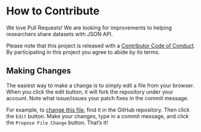 # How to Contribute

We love Pull Requests! We are looking for improvements to helping researchers share datasets with JSON API.

Please note that this project is released with a [Contributor Code of Conduct](CODE_OF_CONDUCT.md). By participating in this project you agree to abide by its terms.


## Making Changes

The easiest way to make a change is to simply edit a file from your browser.
When you click the edit button, it will fork the repository under your account.
Note what issue/issues your patch fixes in the commit message.

For example, to [change this file](/CONTRIBUTING.md),
find it in the GitHub repository. Then click the `Edit` button. Make your
changes, type in a commit message, and click the `Propose File Change` button.
That’s it!
